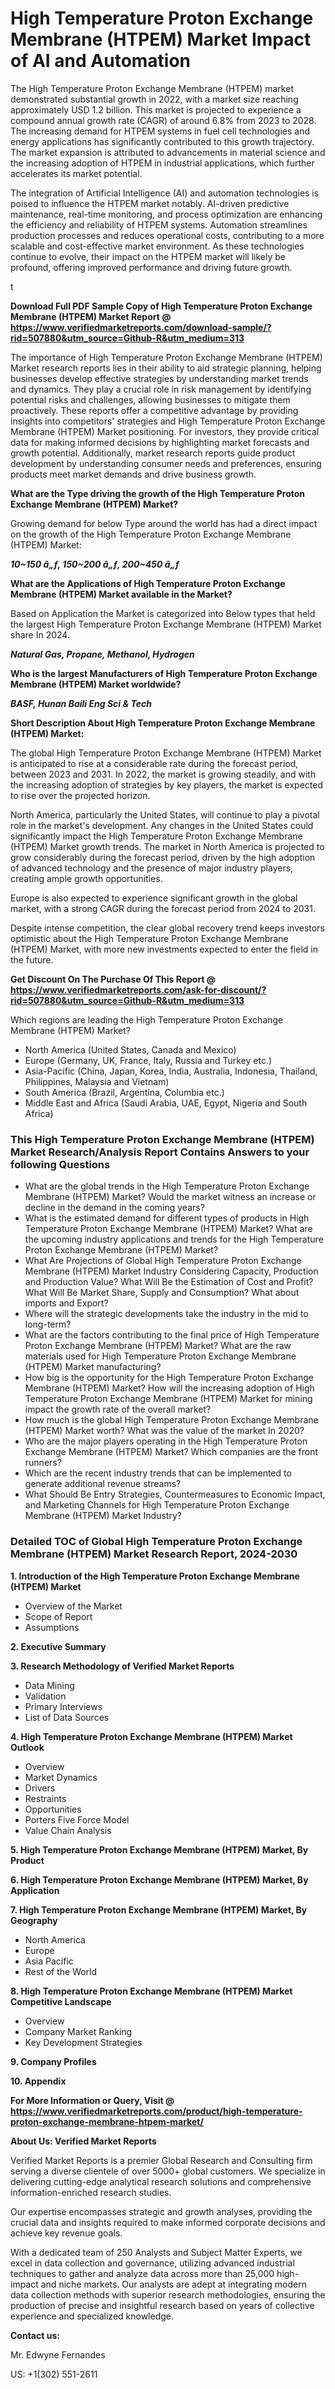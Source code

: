 <meta name="title" content="Global  High Temperature Proton Exchange Membrane (HTPEM) Market Impact of AI and Automation"><meta name="description" content="  The High Temperature Proton Exchange Membrane (HTPEM) market demonstrated substantial growth in 2022, with a market size reaching approximately USD 1.2 billion. This"><meta name="title" content=" High Temperature Proton Exchange Membrane (HTPEM) Market Size, Share, Scope, Trends, Growth, Opportunities, Analysis, Forecast"> <h1>High Temperature Proton Exchange Membrane (HTPEM) Market Impact of AI and Automation</h1> <p>The High Temperature Proton Exchange Membrane (HTPEM) market demonstrated substantial growth in 2022, with a market size reaching approximately USD 1.2 billion. This market is projected to experience a compound annual growth rate (CAGR) of around 6.8% from 2023 to 2028. The increasing demand for HTPEM systems in fuel cell technologies and energy applications has significantly contributed to this growth trajectory. The market expansion is attributed to advancements in material science and the increasing adoption of HTPEM in industrial applications, which further accelerates its market potential.</p> <p>The integration of Artificial Intelligence (AI) and automation technologies is poised to influence the HTPEM market notably. AI-driven predictive maintenance, real-time monitoring, and process optimization are enhancing the efficiency and reliability of HTPEM systems. Automation streamlines production processes and reduces operational costs, contributing to a more scalable and cost-effective market environment. As these technologies continue to evolve, their impact on the HTPEM market will likely be profound, offering improved performance and driving future growth.</p> t</p><p id="" class=""><strong>Download Full PDF Sample Copy of High Temperature Proton Exchange Membrane (HTPEM) Market Report @ <a href="https://www.verifiedmarketreports.com/download-sample/?rid=507880&utm_source=Github-R&utm_medium=313" target="_blank">https://www.verifiedmarketreports.com/download-sample/?rid=507880&utm_source=Github-R&utm_medium=313</a></strong></p><p>The importance of&nbsp;High Temperature Proton Exchange Membrane (HTPEM) Market research reports lies in their ability to aid strategic planning, helping businesses develop effective strategies by understanding market trends and dynamics. They play a crucial role in risk management by identifying potential risks and challenges, allowing businesses to mitigate them proactively. These reports offer a competitive advantage by providing insights into competitors' strategies and High Temperature Proton Exchange Membrane (HTPEM) Market positioning. For investors, they provide critical data for making informed decisions by highlighting market forecasts and growth potential. Additionally, market research reports guide product development by understanding consumer needs and preferences, ensuring products meet market demands and drive business growth.</p><p><strong>What are the&nbsp;Type driving the growth of the High Temperature Proton Exchange Membrane (HTPEM) Market?</strong></p><p id="" class="">Growing demand for below Type around the world has had a direct impact on the growth of the High Temperature Proton Exchange Membrane (HTPEM) Market:</p><em><strong>10~150 â„ƒ, 150~200 â„ƒ, 200~450 â„ƒ</strong></em></p><strong>What are the&nbsp;Applications&nbsp;of High Temperature Proton Exchange Membrane (HTPEM) Market available in the Market?</strong></p><p id="" class="">Based on Application the Market is categorized into Below types that held the largest High Temperature Proton Exchange Membrane (HTPEM) Market share In 2024.</p><em><strong>Natural Gas, Propane, Methanol, Hydrogen</strong></em></p><strong>Who is the largest Manufacturers of High Temperature Proton Exchange Membrane (HTPEM) Market worldwide?</strong></p><p><em><strong>BASF, Hunan Baili Eng Sci & Tech</strong></em></p><p id="" class=""><strong>Short Description About High Temperature Proton Exchange Membrane (HTPEM) Market:</strong></p><p>The global High Temperature Proton Exchange Membrane (HTPEM) Market is anticipated to rise at a considerable rate during the forecast period, between 2023 and 2031. In 2022, the market is growing steadily, and with the increasing adoption of strategies by key players, the market is expected to rise over the projected horizon.</p><p>North America, particularly the United States, will continue to play a pivotal role in the market's development. Any changes in the United States could significantly impact the High Temperature Proton Exchange Membrane (HTPEM) Market growth trends. The market in North America is projected to grow considerably during the forecast period, driven by the high adoption of advanced technology and the presence of major industry players, creating ample growth opportunities.</p><p>Europe is also expected to experience significant growth in the global market, with a strong CAGR during the forecast period from 2024 to 2031.</p><p>Despite intense competition, the clear global recovery trend keeps investors optimistic about the High Temperature Proton Exchange Membrane (HTPEM) Market, with more new investments expected to enter the field in the future.</p><p id="" class=""><strong>Get Discount On The Purchase Of This Report @ <a href="https://www.verifiedmarketreports.com/ask-for-discount/?rid=507880&utm_source=Github-R&utm_medium=313" target="_blank">https://www.verifiedmarketreports.com/ask-for-discount/?rid=507880&utm_source=Github-R&utm_medium=313</a></strong></p>Which regions are leading the High Temperature Proton Exchange Membrane (HTPEM) Market?</p><ul><li>North America (United States, Canada and Mexico)</li><li>Europe (Germany, UK, France, Italy, Russia and Turkey etc.)</li><li>Asia-Pacific (China, Japan, Korea, India, Australia, Indonesia, Thailand, Philippines, Malaysia and Vietnam)</li><li>South America (Brazil, Argentina, Columbia etc.)</li><li>Middle East and Africa (Saudi Arabia, UAE, Egypt, Nigeria and South Africa)</li></ul><h3 id="" class="">This High Temperature Proton Exchange Membrane (HTPEM) Market Research/Analysis Report Contains Answers to your following Questions</h3><ul><li>What are the global trends in the High Temperature Proton Exchange Membrane (HTPEM) Market? Would the market witness an increase or decline in the demand in the coming years?</li><li>What is the estimated demand for different types of products in High Temperature Proton Exchange Membrane (HTPEM) Market? What are the upcoming industry applications and trends for the High Temperature Proton Exchange Membrane (HTPEM) Market?</li><li>What Are Projections of Global High Temperature Proton Exchange Membrane (HTPEM) Market Industry Considering Capacity, Production and Production Value? What Will Be the Estimation of Cost and Profit? What Will Be Market Share, Supply and Consumption? What about imports and Export?</li><li>Where will the strategic developments take the industry in the mid to long-term?</li><li>What are the factors contributing to the final price of High Temperature Proton Exchange Membrane (HTPEM) Market? What are the raw materials used for High Temperature Proton Exchange Membrane (HTPEM) Market manufacturing?</li><li>How big is the opportunity for the High Temperature Proton Exchange Membrane (HTPEM) Market? How will the increasing adoption of High Temperature Proton Exchange Membrane (HTPEM) Market for mining impact the growth rate of the overall market?</li><li>How much is the global High Temperature Proton Exchange Membrane (HTPEM) Market worth? What was the value of the market In 2020?</li><li>Who are the major players operating in the High Temperature Proton Exchange Membrane (HTPEM) Market? Which companies are the front runners?</li><li>Which are the recent industry trends that can be implemented to generate additional revenue streams?</li><li>What Should Be Entry Strategies, Countermeasures to Economic Impact, and Marketing Channels for High Temperature Proton Exchange Membrane (HTPEM) Market Industry?</li></ul><h3 id="" class="">Detailed TOC of Global High Temperature Proton Exchange Membrane (HTPEM) Market Research Report, 2024-2030</h3><p id="" class=""><strong>1. Introduction of the High Temperature Proton Exchange Membrane (HTPEM) Market</strong></p><ul><li>Overview of the Market</li><li>Scope of Report</li><li>Assumptions</li></ul><p id="" class=""><strong>2. Executive Summary</strong></p><p id="" class=""><strong>3. Research Methodology of Verified Market Reports</strong></p><ul><li>Data Mining</li><li>Validation</li><li>Primary Interviews</li><li>List of Data Sources</li></ul><p id="" class=""><strong>4. High Temperature Proton Exchange Membrane (HTPEM) Market Outlook</strong></p><ul><li>Overview</li><li>Market Dynamics</li><li>Drivers</li><li>Restraints</li><li>Opportunities</li><li>Porters Five Force Model</li><li>Value Chain Analysis</li></ul><p id="" class=""><strong>5. High Temperature Proton Exchange Membrane (HTPEM) Market, By Product</strong></p><p id="" class=""><strong>6. High Temperature Proton Exchange Membrane (HTPEM) Market, By Application</strong></p><p id="" class=""><strong>7. High Temperature Proton Exchange Membrane (HTPEM) Market, By Geography</strong></p><ul><li>North America</li><li>Europe</li><li>Asia Pacific</li><li>Rest of the World</li></ul><p id="" class=""><strong>8. High Temperature Proton Exchange Membrane (HTPEM) Market Competitive Landscape</strong></p><ul><li>Overview</li><li>Company Market Ranking</li><li>Key Development Strategies</li></ul><p id="" class=""><strong>9. Company Profiles</strong></p><p id="" class=""><strong>10. Appendix</strong></p><p id="" class=""><strong>For More Information or Query, Visit @ <a href="https://www.verifiedmarketreports.com/product/high-temperature-proton-exchange-membrane-htpem-market/" target="_blank">https://www.verifiedmarketreports.com/product/high-temperature-proton-exchange-membrane-htpem-market/</a></strong></p><p id="" class=""><strong>About Us: Verified Market Reports</strong></p><p id="" class="">Verified Market Reports is a premier Global Research and Consulting firm serving a diverse clientele of over 5000+ global customers. We specialize in delivering cutting-edge analytical research solutions and comprehensive information-enriched research studies.</p><p id="" class="">Our expertise encompasses strategic and growth analyses, providing the crucial data and insights required to make informed corporate decisions and achieve key revenue goals.</p><p id="" class="">With a dedicated team of 250 Analysts and Subject Matter Experts, we excel in data collection and governance, utilizing advanced industrial techniques to gather and analyze data across more than 25,000 high-impact and niche markets. Our analysts are adept at integrating modern data collection methods with superior research methodologies, ensuring the production of precise and insightful research based on years of collective experience and specialized knowledge.</p><p id="" class=""><strong>Contact us:</strong></p><p id="" class="">Mr. Edwyne Fernandes</p><p id="" class="">US: +1(302) 551-2611</p>
